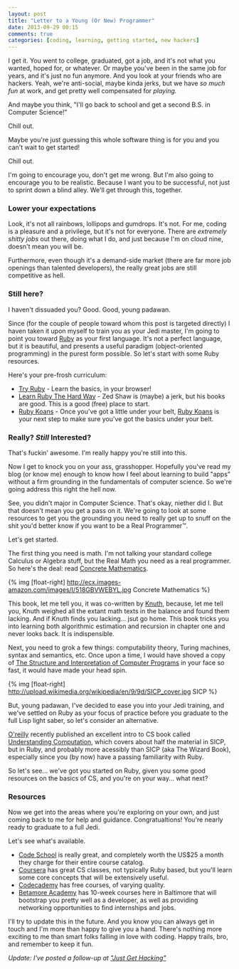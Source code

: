 ```yaml
---
layout: post
title: "Letter to a Young (Or New) Programmer"
date: 2013-09-29 00:15
comments: true
categories: [coding, learning, getting started, new hackers]
---
```


I get it. You went to college, graduated, got a job, and it's not what you wanted, hoped for, or whatever. Or maybe you've been in the same job for years, and it's just no fun anymore. And you look at your friends who are hackers. Yeah, we're anti-social, maybe kinda jerks, but we have _so much fun_ at work, and get pretty well compensated for _playing._

And maybe you think, "I'll go back to school and get a second B.S. in Computer Science!"

Chill out.

Maybe you're just guessing this whole software thing is for you and you can't wait to get started!

Chill out.

I'm going to encourage you, don't get me wrong. But I'm also going to encourage you to be realistic. Because I want you to be successful, not just to sprint down a blind alley. We'll get through this, together.

### Lower your expectations

Look, it's not all rainbows, lollipops and gumdrops. It's not. For me, coding is a pleasure and a privilege, but it's not for everyone. There are _extremely shitty jobs_ out there, doing what I do, and just because I'm on cloud nine, doesn't mean you will be.

Furthermore, even though it's a demand-side market (there are far more job openings than talented developers), the really great jobs are still competitive as hell.

### Still here?

I haven't dissuaded you? Good. Good, young padawan.

<!-- more -->

Since (for the couple of people toward whom this post is targeted directly) I haven taken it upon myself to train you as your Jedi master, I'm going to point you toward [Ruby][ruby] as your first language. It's not a perfect language, but it is beautiful, and presents a useful paradigm (object-oriented programming) in the purest form possible. So let's start with some Ruby resources.

Here's your pre-frosh curriculum:

* [Try Ruby][tryruby] - Learn the basics, in your browser!
* [Learn Ruby The Hard Way][lrthw] - Zed Shaw is (maybe) a jerk, but his books are good. This is a good (free) place to start.
* [Ruby Koans][rkoans] - Once you've got a little under your belt, [Ruby Koans][rkoans] is your next step to make sure you've got the basics under your belt.

### Really? _Still_ Interested?

That's fuckin' awesome. I'm really happy you're still into this.

Now I get to knock you on your ass, grasshopper. Hopefully you've read my blog (or know me) enough to know how I feel about learning to build "apps" without a firm grounding in the fundamentals of computer science. So we're going address this right the hell now.

See, you didn't major in Computer Science. That's okay, niether did I. But that doesn't mean you get a pass on it. We're going to look at some resources to get you the grounding you need to really get up to snuff on the shit you'd better know if you want to be a Real Programmer™. 

Let's get started.

The first thing you need is math. I'm not talking your standard college Calculus or Algebra stuff, but the Real Math you need as a real programmer. So here's the deal: read [Concrete Mathematics][cm].

{% img [float-right] http://ecx.images-amazon.com/images/I/518GBVWEBYL.jpg Concrete Mathematics %}

This book, let me tell you, it was co-written by [Knuth][knuth], because, let me tell you, Knuth weighed all the extant math texts in the balance and found them lacking. And if Knuth finds you lacking... jsut go home. This book tricks you into learning both algorithmic estimation and recursion in chapter one and never looks back. It is indispensible.

Next, you need to grok a few things: computability theory, Turing machines, syntax and semantics, etc. Once upon a time, I would have shoved a copy of [The Structure and Interpretation of Computer Programs][sicp] in your face so fast, it would have made your head spin.

{% img [float-right] http://upload.wikimedia.org/wikipedia/en/9/9d/SICP_cover.jpg SICP %}

But, young padawan, I've decided to ease you into your Jedi training, and we've settled on Ruby as your focus of practice before you graduate to the full Lisp light saber, so let's consider an alternative.

[O'reilly][oreilly] recently published an excellent intro to CS book called [Understanding Computation][uc], which covers about half the material in SICP, but in Ruby, and probably more acessibly than SICP (aka The Wizard Book), especially since you (by now) have a passing familiarity with Ruby.

So let's see... we've got you started on Ruby, given you some good resources on the basics of CS, and you're on your way... what next?

### Resources

Now we get into the areas where you're exploring on your own, and just coming back to me for help and guidance. Congratualtions! You're nearly ready to graduate to a full Jedi.

Let's see what's available.

* [Code School][codeschool] is really great, and completely worth the US$25 a month they charge for their entire course catalog.
* [Coursera][coursera] has great CS classes, not typically Ruby based, but you'll learn some core concepts that will be extensively useful.
* [Codecademy][codecademy] has free courses, of varying quality.
* [Betamore Academy][betamore] has 10-week courses here in Baltimore that will bootstrap you pretty well as a developer, as well as providing networking opportunities to find internships and jobs.

I'll try to update this in the future. And you know you can always get in touch and I'm more than happy to give you a hand. There's nothing more exciting to me than smart folks falling in love with coding. Happy trails, bro, and remember to keep it fun.

*Update: I've posted a follow-up at ["Just Get Hacking"](/blog/2013/11/12/just-get-hacking/)*


[betamore]: http://betamore.com/academy/ "Betamore Academy"
[cm]: http://en.wikipedia.org/wiki/Concrete_Mathematics "Concrete Mathematics"
[codecademy]: http://codecademy.com/ "Codecademy"
[codeschool]: http://codeschool.com/ "Code School"
[coursera]: http://coursera.com/ "Coursera"
[knuth]: http://en.wikipedia.org/wiki/Donald_Knuth "Donald Knuth"
[lrthw]: http://ruby.learncodethehardway.org/ "Learn Ruby The Hard Way"
[oreilly]: http://oreilly.com/ "O'Reilly"
[rkoans]: http://rubykoans.com/ "Ruby Koans"
[ruby]: http://ruby-lang.org "Ruby"
[sicp]: http://mitpress.mit.edu/sicp/ "SICP"
[tryruby]: http://tryruby.org "Try Ruby"
[uc]: http://shop.oreilly.com/product/0636920025481.do "Understanding Computation"
